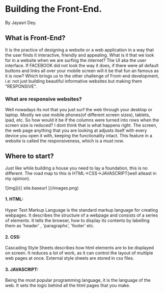 # Building the Front-End.



By Jayasri Dey.


## What is Front-End?
It is the practice of designing a website or a web application in a way that the user finds it interactive, friendly and appealing. What is it that we look for in a website when we are surfing the internet? The UI aka the user interface. If FACEBOOK did not look the way it does, if there were all default buttons and links all over your mobile screen will it be that fun an famous as it is now? Which brings us to the other challenge of Front-end development, i.e: not just building beautiful informative websites but making them "RESPONSIVE".

### What are responsive websites?
Well nowadays its not that you just surf the web through your desktop or laptop. Mostly we use mobile phones(of different screen sizes), tablets, ipad, etc. So how would it be if the columns were turned into rows when the screen size is reduced? I dont think that is what happens right. The screen, the web page anything that you are looking at adjusts itself with every device you open it with, keeping the functionality intact. This feature in a website is called the responsiveness, which is a must now.

## Where to start?

Just like while building a house you need to lay a foundation, this is no different. The road map to this is HTML->CSS->JAVASCRIPT(well atleast in my opinion). 


![img]({{ site.baseurl }}/images.png)

#### 1. HTML: 
Hyper Text Markup Language is the standard markup language for creating webpages. It describes the structure of a webpage and consists of a series of elements. It tells the browser, how to display its contents by labelling them as 'header' , 'paragraphs', 'footer' etc.

#### 2. CSS:
Cascading Style Sheets describes how html elements are to be displayed on screen. It reduces a lot of work, as it can control the layout of multiple web pages at once. External style sheets are stored in css files.

#### 3. JAVASCRIPT:
Being the most popular programming language, it is the language of the web. It sets the logic behind all the html pages that you make.


